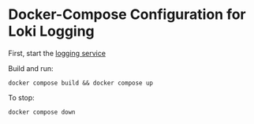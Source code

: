 # Docker-Compose Configuration for Loki Logging

First, start the [logging service](../log_service/)


Build and run:
```
docker compose build && docker compose up
```

To stop:

```
docker compose down
```